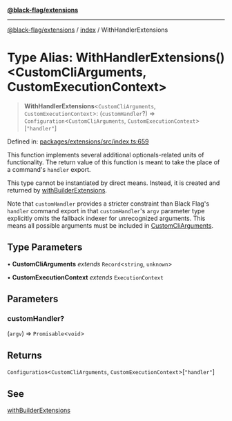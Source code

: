[**@black-flag/extensions**](../../README.md)

***

[@black-flag/extensions](../../README.md) / [index](../README.md) / WithHandlerExtensions

# Type Alias: WithHandlerExtensions()\<CustomCliArguments, CustomExecutionContext\>

> **WithHandlerExtensions**\<`CustomCliArguments`, `CustomExecutionContext`\>: (`customHandler`?) => `Configuration`\<`CustomCliArguments`, `CustomExecutionContext`\>\[`"handler"`\]

Defined in: [packages/extensions/src/index.ts:659](https://github.com/Xunnamius/black-flag/blob/1b1b5b597cf8302c1cc5affdd2e1dd9189034907/packages/extensions/src/index.ts#L659)

This function implements several additional optionals-related units of
functionality. The return value of this function is meant to take the place
of a command's `handler` export.

This type cannot be instantiated by direct means. Instead, it is created and
returned by [withBuilderExtensions](../functions/withBuilderExtensions.md).

Note that `customHandler` provides a stricter constraint than Black Flag's
`handler` command export in that `customHandler`'s `argv` parameter type
explicitly omits the fallback indexer for unrecognized arguments. This
means all possible arguments must be included in [CustomCliArguments](WithHandlerExtensions.md).

## Type Parameters

• **CustomCliArguments** *extends* `Record`\<`string`, `unknown`\>

• **CustomExecutionContext** *extends* `ExecutionContext`

## Parameters

### customHandler?

(`argv`) => `Promisable`\<`void`\>

## Returns

`Configuration`\<`CustomCliArguments`, `CustomExecutionContext`\>\[`"handler"`\]

## See

[withBuilderExtensions](../functions/withBuilderExtensions.md)
